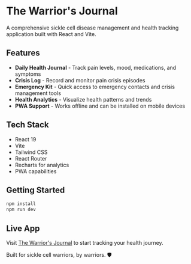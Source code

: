 # The Warrior's Journal

A comprehensive sickle cell disease management and health tracking application built with React and Vite.

## Features

- **Daily Health Journal** - Track pain levels, mood, medications, and symptoms
- **Crisis Log** - Record and monitor pain crisis episodes
- **Emergency Kit** - Quick access to emergency contacts and crisis management tools
- **Health Analytics** - Visualize health patterns and trends
- **PWA Support** - Works offline and can be installed on mobile devices

## Tech Stack

- React 19
- Vite
- Tailwind CSS
- React Router
- Recharts for analytics
- PWA capabilities

## Getting Started

```bash
npm install
npm run dev
```

## Live App

Visit [The Warrior's Journal](https://thewarriorsjournal.vercel.app/) to start tracking your health journey.

Built for sickle cell warriors, by warriors. 🛡️

